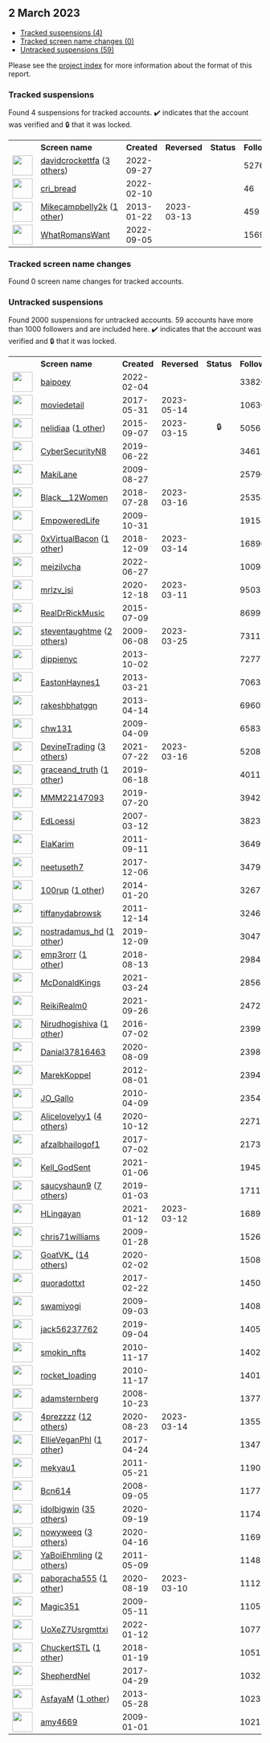 ##  2 March 2023

* [Tracked suspensions (4)](#tracked-suspensions)
* [Tracked screen name changes (0)](#tracked-screen-name-changes)
* [Untracked suspensions (59)](#untracked-suspensions)

Please see the [project index](https://github.com/travisbrown/twitter-watch) for more information about the format of this report.

### Tracked suspensions

Found 4 suspensions for tracked accounts.
  ✔️ indicates that the account was verified and 🔒 that it was locked.

<table>
    <tr>
        <th></th>
        <th align="left">Screen name</th>
        <th align="left">Created</th>
        <th align="left">Reversed</th>
        <th align="left">Status</th>
        <th align="left">Followers</th>
        <th align="left">Ranking</th></tr>
    </tr>
        <tr>
            <td><a href="https://twitter.com/intent/user?user_id=1574861133047304192">
                <img src="https://pbs.twimg.com/profile_images/1596136855665512453/OJ9c4jEL_normal.jpg" width="40px" height="40px" align="center"/></a>
            </td>
            <td>
                <a href="https://twitter.com/davidcrockettfa">davidcrockettfa</a>&nbsp;(<a href="https://api.memory.lol/v1/tw/id/1574861133047304192">3 others</a>)&nbsp;</td>
            <td>2022-09-27</td>
            <td></td>
            <td align="center"></td>
            <td>5276</td>
            <td>1991</td>
        </tr>
        <tr>
            <td><a href="https://twitter.com/intent/user?user_id=1491874374147842056">
                <img src="https://pbs.twimg.com/profile_images/1596185662855823360/7PN0dJnr_normal.jpg" width="40px" height="40px" align="center"/></a>
            </td>
            <td>
                <a href="https://twitter.com/cri_bread">cri_bread</a></td>
            <td>2022-02-10</td>
            <td></td>
            <td align="center"></td>
            <td>46</td>
            <td>25489</td>
        </tr>
        <tr>
            <td><a href="https://twitter.com/intent/user?user_id=1112939094">
                <img src="https://pbs.twimg.com/profile_images/927133163209482240/aPCR_n_8_normal.jpg" width="40px" height="40px" align="center"/></a>
            </td>
            <td>
                <a href="https://twitter.com/Mikecampbelly2k">Mikecampbelly2k</a>&nbsp;(<a href="https://api.memory.lol/v1/tw/id/1112939094">1 other</a>)&nbsp;</td>
            <td>2013-01-22</td>
            <td>2023-03-13</td>
            <td align="center"></td>
            <td>459</td>
            <td>52958</td>
        </tr>
        <tr>
            <td><a href="https://twitter.com/intent/user?user_id=1566654589692047360">
                <img src="https://pbs.twimg.com/profile_images/1566687749150629889/hslTu16L_normal.jpg" width="40px" height="40px" align="center"/></a>
            </td>
            <td>
                <a href="https://twitter.com/WhatRomansWant">WhatRomansWant</a></td>
            <td>2022-09-05</td>
            <td></td>
            <td align="center"></td>
            <td>1569</td>
            <td>63843</td>
        </tr></table>

### Tracked screen name changes

Found 0 screen name changes for tracked accounts.

### Untracked suspensions

Found 2000 suspensions for untracked accounts.
59 accounts have more than 1000 followers and are included here.
  ✔️ indicates that the account was verified and 🔒 that it was locked.

<table>
    <tr>
        <th></th>
        <th align="left">Screen name</th>
        <th align="left">Created</th>
        <th align="left">Reversed</th>
        <th align="left">Status</th>
        <th align="left">Followers</th>
    </tr>
        <tr>
            <td><a href="https://twitter.com/intent/user?user_id=1489493160363704320">
                <img src="https://pbs.twimg.com/profile_images/1518743866832465920/j9IAGrLz_normal.jpg" width="40px" height="40px" align="center"/></a>
            </td>
            <td>
                <a href="https://twitter.com/baipoey">baipoey</a></td>
            <td>2022-02-04</td>
            <td></td>
            <td align="center"></td>
            <td>338201</td>
        </tr>
        <tr>
            <td><a href="https://twitter.com/intent/user?user_id=869857665362440192">
                <img src="https://pbs.twimg.com/profile_images/886250028691365888/uWugtdQU_normal.jpg" width="40px" height="40px" align="center"/></a>
            </td>
            <td>
                <a href="https://twitter.com/moviedetail">moviedetail</a></td>
            <td>2017-05-31</td>
            <td>2023-05-14</td>
            <td align="center"></td>
            <td>106366</td>
        </tr>
        <tr>
            <td><a href="https://twitter.com/intent/user?user_id=3485405114">
                <img src="https://pbs.twimg.com/profile_images/1484342838490198017/0z4QmNnJ_normal.jpg" width="40px" height="40px" align="center"/></a>
            </td>
            <td>
                <a href="https://twitter.com/nelidiaa">nelidiaa</a>&nbsp;(<a href="https://api.memory.lol/v1/tw/id/3485405114">1 other</a>)&nbsp;</td>
            <td>2015-09-07</td>
            <td>2023-03-15</td>
            <td align="center">🔒</td>
            <td>50565</td>
        </tr>
        <tr>
            <td><a href="https://twitter.com/intent/user?user_id=1142424032794406912">
                <img src="https://pbs.twimg.com/profile_images/1197135188473475074/8svI-1EO_normal.jpg" width="40px" height="40px" align="center"/></a>
            </td>
            <td>
                <a href="https://twitter.com/CyberSecurityN8">CyberSecurityN8</a></td>
            <td>2019-06-22</td>
            <td></td>
            <td align="center"></td>
            <td>34617</td>
        </tr>
        <tr>
            <td><a href="https://twitter.com/intent/user?user_id=69352934">
                <img src="https://pbs.twimg.com/profile_images/913418635233812490/caCCy6uy_normal.jpg" width="40px" height="40px" align="center"/></a>
            </td>
            <td>
                <a href="https://twitter.com/MakiLane">MakiLane</a></td>
            <td>2009-08-27</td>
            <td></td>
            <td align="center"></td>
            <td>25796</td>
        </tr>
        <tr>
            <td><a href="https://twitter.com/intent/user?user_id=1023008820824616961">
                <img src="https://pbs.twimg.com/profile_images/1256435094807621632/46LVoHlg_normal.jpg" width="40px" height="40px" align="center"/></a>
            </td>
            <td>
                <a href="https://twitter.com/Black__12Women">Black__12Women</a></td>
            <td>2018-07-28</td>
            <td>2023-03-16</td>
            <td align="center"></td>
            <td>25358</td>
        </tr>
        <tr>
            <td><a href="https://twitter.com/intent/user?user_id=86572328">
                <img src="https://pbs.twimg.com/profile_images/2266719263/o7va5xtx0bfabnxoei1l_normal.jpeg" width="40px" height="40px" align="center"/></a>
            </td>
            <td>
                <a href="https://twitter.com/EmpoweredLife">EmpoweredLife</a></td>
            <td>2009-10-31</td>
            <td></td>
            <td align="center"></td>
            <td>19158</td>
        </tr>
        <tr>
            <td><a href="https://twitter.com/intent/user?user_id=1071633324068753408">
                <img src="https://pbs.twimg.com/profile_images/1515826663258750977/wbSw7TyP_normal.jpg" width="40px" height="40px" align="center"/></a>
            </td>
            <td>
                <a href="https://twitter.com/0xVirtualBacon">0xVirtualBacon</a>&nbsp;(<a href="https://api.memory.lol/v1/tw/id/1071633324068753408">1 other</a>)&nbsp;</td>
            <td>2018-12-09</td>
            <td>2023-03-14</td>
            <td align="center"></td>
            <td>16890</td>
        </tr>
        <tr>
            <td><a href="https://twitter.com/intent/user?user_id=1541273096300412929">
                <img src="https://pbs.twimg.com/profile_images/1586717293106851842/Bp1DUurZ_normal.jpg" width="40px" height="40px" align="center"/></a>
            </td>
            <td>
                <a href="https://twitter.com/meizilvcha">meizilvcha</a></td>
            <td>2022-06-27</td>
            <td></td>
            <td align="center"></td>
            <td>10098</td>
        </tr>
        <tr>
            <td><a href="https://twitter.com/intent/user?user_id=1339994989418467328">
                <img src="https://pbs.twimg.com/profile_images/1596525702249062401/tqiL04wF_normal.jpg" width="40px" height="40px" align="center"/></a>
            </td>
            <td>
                <a href="https://twitter.com/mrlzv_isi">mrlzv_isi</a></td>
            <td>2020-12-18</td>
            <td>2023-03-11</td>
            <td align="center"></td>
            <td>9503</td>
        </tr>
        <tr>
            <td><a href="https://twitter.com/intent/user?user_id=3367575345">
                <img src="https://pbs.twimg.com/profile_images/1198260659546402818/NaDMkMmE_normal.jpg" width="40px" height="40px" align="center"/></a>
            </td>
            <td>
                <a href="https://twitter.com/RealDrRickMusic">RealDrRickMusic</a></td>
            <td>2015-07-09</td>
            <td></td>
            <td align="center"></td>
            <td>8699</td>
        </tr>
        <tr>
            <td><a href="https://twitter.com/intent/user?user_id=45507484">
                <img src="https://pbs.twimg.com/profile_images/1577129453527891969/dDXT9km__normal.jpg" width="40px" height="40px" align="center"/></a>
            </td>
            <td>
                <a href="https://twitter.com/steventaughtme">steventaughtme</a>&nbsp;(<a href="https://api.memory.lol/v1/tw/id/45507484">2 others</a>)&nbsp;</td>
            <td>2009-06-08</td>
            <td>2023-03-25</td>
            <td align="center"></td>
            <td>7311</td>
        </tr>
        <tr>
            <td><a href="https://twitter.com/intent/user?user_id=1926866077">
                <img src="https://pbs.twimg.com/profile_images/1578198130054791168/e3Atb7sa_normal.jpg" width="40px" height="40px" align="center"/></a>
            </td>
            <td>
                <a href="https://twitter.com/dippienyc">dippienyc</a></td>
            <td>2013-10-02</td>
            <td></td>
            <td align="center"></td>
            <td>7277</td>
        </tr>
        <tr>
            <td><a href="https://twitter.com/intent/user?user_id=1285109263">
                <img src="https://pbs.twimg.com/profile_images/1549306550904573952/QGi744ul_normal.jpg" width="40px" height="40px" align="center"/></a>
            </td>
            <td>
                <a href="https://twitter.com/EastonHaynes1">EastonHaynes1</a></td>
            <td>2013-03-21</td>
            <td></td>
            <td align="center"></td>
            <td>7063</td>
        </tr>
        <tr>
            <td><a href="https://twitter.com/intent/user?user_id=1351091941">
                <img src="https://pbs.twimg.com/profile_images/1525184934310481920/5Posx0X9_normal.jpg" width="40px" height="40px" align="center"/></a>
            </td>
            <td>
                <a href="https://twitter.com/rakeshbhatggn">rakeshbhatggn</a></td>
            <td>2013-04-14</td>
            <td></td>
            <td align="center"></td>
            <td>6960</td>
        </tr>
        <tr>
            <td><a href="https://twitter.com/intent/user?user_id=30063657">
                <img src="https://pbs.twimg.com/profile_images/199508217/wu1_normal.jpg" width="40px" height="40px" align="center"/></a>
            </td>
            <td>
                <a href="https://twitter.com/chw131">chw131</a></td>
            <td>2009-04-09</td>
            <td></td>
            <td align="center"></td>
            <td>6583</td>
        </tr>
        <tr>
            <td><a href="https://twitter.com/intent/user?user_id=1418291434948546565">
                <img src="https://pbs.twimg.com/profile_images/1485701659556732928/ET8R70Eg_normal.jpg" width="40px" height="40px" align="center"/></a>
            </td>
            <td>
                <a href="https://twitter.com/DevineTrading">DevineTrading</a>&nbsp;(<a href="https://api.memory.lol/v1/tw/id/1418291434948546565">3 others</a>)&nbsp;</td>
            <td>2021-07-22</td>
            <td>2023-03-16</td>
            <td align="center"></td>
            <td>5208</td>
        </tr>
        <tr>
            <td><a href="https://twitter.com/intent/user?user_id=1141011459239043072">
                <img src="https://pbs.twimg.com/profile_images/1595866193335918592/oQT6XsNS_normal.jpg" width="40px" height="40px" align="center"/></a>
            </td>
            <td>
                <a href="https://twitter.com/graceand_truth">graceand_truth</a>&nbsp;(<a href="https://api.memory.lol/v1/tw/id/1141011459239043072">1 other</a>)&nbsp;</td>
            <td>2019-06-18</td>
            <td></td>
            <td align="center"></td>
            <td>4011</td>
        </tr>
        <tr>
            <td><a href="https://twitter.com/intent/user?user_id=1152559858765520896">
                <img src="https://pbs.twimg.com/profile_images/1372940838595133450/ATmY2Td0_normal.jpg" width="40px" height="40px" align="center"/></a>
            </td>
            <td>
                <a href="https://twitter.com/MMM22147093">MMM22147093</a></td>
            <td>2019-07-20</td>
            <td></td>
            <td align="center"></td>
            <td>3942</td>
        </tr>
        <tr>
            <td><a href="https://twitter.com/intent/user?user_id=987401">
                <img src="https://pbs.twimg.com/profile_images/839205984044122112/WwGtBrNs_normal.jpg" width="40px" height="40px" align="center"/></a>
            </td>
            <td>
                <a href="https://twitter.com/EdLoessi">EdLoessi</a></td>
            <td>2007-03-12</td>
            <td></td>
            <td align="center"></td>
            <td>3823</td>
        </tr>
        <tr>
            <td><a href="https://twitter.com/intent/user?user_id=371529841">
                <img src="https://pbs.twimg.com/profile_images/1295082663943036929/vmMFb5i5_normal.jpg" width="40px" height="40px" align="center"/></a>
            </td>
            <td>
                <a href="https://twitter.com/ElaKarim">ElaKarim</a></td>
            <td>2011-09-11</td>
            <td></td>
            <td align="center"></td>
            <td>3649</td>
        </tr>
        <tr>
            <td><a href="https://twitter.com/intent/user?user_id=938440215483445248">
                <img src="https://pbs.twimg.com/profile_images/1591056624248295425/IzwmhUjs_normal.jpg" width="40px" height="40px" align="center"/></a>
            </td>
            <td>
                <a href="https://twitter.com/neetuseth7">neetuseth7</a></td>
            <td>2017-12-06</td>
            <td></td>
            <td align="center"></td>
            <td>3479</td>
        </tr>
        <tr>
            <td><a href="https://twitter.com/intent/user?user_id=2301310993">
                <img src="https://pbs.twimg.com/profile_images/676376491639201792/ry9Ogtvw_normal.jpg" width="40px" height="40px" align="center"/></a>
            </td>
            <td>
                <a href="https://twitter.com/100rup">100rup</a>&nbsp;(<a href="https://api.memory.lol/v1/tw/id/2301310993">1 other</a>)&nbsp;</td>
            <td>2014-01-20</td>
            <td></td>
            <td align="center"></td>
            <td>3267</td>
        </tr>
        <tr>
            <td><a href="https://twitter.com/intent/user?user_id=437034072">
                <img src="https://pbs.twimg.com/profile_images/1207452467342061575/vkJDRAvb_normal.jpg" width="40px" height="40px" align="center"/></a>
            </td>
            <td>
                <a href="https://twitter.com/tiffanydabrowsk">tiffanydabrowsk</a></td>
            <td>2011-12-14</td>
            <td></td>
            <td align="center"></td>
            <td>3246</td>
        </tr>
        <tr>
            <td><a href="https://twitter.com/intent/user?user_id=1203993731248115714">
                <img src="https://pbs.twimg.com/profile_images/1241393587759259654/Lx-WXUxj_normal.jpg" width="40px" height="40px" align="center"/></a>
            </td>
            <td>
                <a href="https://twitter.com/nostradamus_hd">nostradamus_hd</a>&nbsp;(<a href="https://api.memory.lol/v1/tw/id/1203993731248115714">1 other</a>)&nbsp;</td>
            <td>2019-12-09</td>
            <td></td>
            <td align="center"></td>
            <td>3047</td>
        </tr>
        <tr>
            <td><a href="https://twitter.com/intent/user?user_id=1029010927201529857">
                <img src="https://pbs.twimg.com/profile_images/1565784591046148097/mtqGyjNR_normal.jpg" width="40px" height="40px" align="center"/></a>
            </td>
            <td>
                <a href="https://twitter.com/emp3rorr">emp3rorr</a>&nbsp;(<a href="https://api.memory.lol/v1/tw/id/1029010927201529857">1 other</a>)&nbsp;</td>
            <td>2018-08-13</td>
            <td></td>
            <td align="center"></td>
            <td>2984</td>
        </tr>
        <tr>
            <td><a href="https://twitter.com/intent/user?user_id=1374656095067770881">
                <img src="https://pbs.twimg.com/profile_images/1577396155100659712/xhvApUx5_normal.jpg" width="40px" height="40px" align="center"/></a>
            </td>
            <td>
                <a href="https://twitter.com/McDonaldKings">McDonaldKings</a></td>
            <td>2021-03-24</td>
            <td></td>
            <td align="center"></td>
            <td>2856</td>
        </tr>
        <tr>
            <td><a href="https://twitter.com/intent/user?user_id=1442093052420521994">
                <img src="https://pbs.twimg.com/profile_images/1585236462227935233/UNTZbuiP_normal.jpg" width="40px" height="40px" align="center"/></a>
            </td>
            <td>
                <a href="https://twitter.com/ReikiRealm0">ReikiRealm0</a></td>
            <td>2021-09-26</td>
            <td></td>
            <td align="center"></td>
            <td>2472</td>
        </tr>
        <tr>
            <td><a href="https://twitter.com/intent/user?user_id=749224850263142401">
                <img src="https://pbs.twimg.com/profile_images/1595438489604349953/rG8LL3uv_normal.jpg" width="40px" height="40px" align="center"/></a>
            </td>
            <td>
                <a href="https://twitter.com/Nirudhogishiva">Nirudhogishiva</a>&nbsp;(<a href="https://api.memory.lol/v1/tw/id/749224850263142401">1 other</a>)&nbsp;</td>
            <td>2016-07-02</td>
            <td></td>
            <td align="center"></td>
            <td>2399</td>
        </tr>
        <tr>
            <td><a href="https://twitter.com/intent/user?user_id=1292572418935009280">
                <img src="https://pbs.twimg.com/profile_images/1556010816343867397/nnt3o7pY_normal.jpg" width="40px" height="40px" align="center"/></a>
            </td>
            <td>
                <a href="https://twitter.com/Danial37816463">Danial37816463</a></td>
            <td>2020-08-09</td>
            <td></td>
            <td align="center"></td>
            <td>2398</td>
        </tr>
        <tr>
            <td><a href="https://twitter.com/intent/user?user_id=731431418">
                <img src="https://pbs.twimg.com/profile_images/1578806045413179393/cmekXzrM_normal.jpg" width="40px" height="40px" align="center"/></a>
            </td>
            <td>
                <a href="https://twitter.com/MarekKoppel">MarekKoppel</a></td>
            <td>2012-08-01</td>
            <td></td>
            <td align="center"></td>
            <td>2394</td>
        </tr>
        <tr>
            <td><a href="https://twitter.com/intent/user?user_id=131253841">
                <img src="https://pbs.twimg.com/profile_images/1357765072051961859/07fcgiXP_normal.jpg" width="40px" height="40px" align="center"/></a>
            </td>
            <td>
                <a href="https://twitter.com/JO_Gallo">JO_Gallo</a></td>
            <td>2010-04-09</td>
            <td></td>
            <td align="center"></td>
            <td>2354</td>
        </tr>
        <tr>
            <td><a href="https://twitter.com/intent/user?user_id=1315660382548226048">
                <img src="https://pbs.twimg.com/profile_images/1545404014371770368/Df-h3gAE_normal.jpg" width="40px" height="40px" align="center"/></a>
            </td>
            <td>
                <a href="https://twitter.com/Alicelovelyy1">Alicelovelyy1</a>&nbsp;(<a href="https://api.memory.lol/v1/tw/id/1315660382548226048">4 others</a>)&nbsp;</td>
            <td>2020-10-12</td>
            <td></td>
            <td align="center"></td>
            <td>2271</td>
        </tr>
        <tr>
            <td><a href="https://twitter.com/intent/user?user_id=881394661318963204">
                <img src="https://pbs.twimg.com/profile_images/1400051779555966976/Npe615fR_normal.jpg" width="40px" height="40px" align="center"/></a>
            </td>
            <td>
                <a href="https://twitter.com/afzalbhailogof1">afzalbhailogof1</a></td>
            <td>2017-07-02</td>
            <td></td>
            <td align="center"></td>
            <td>2173</td>
        </tr>
        <tr>
            <td><a href="https://twitter.com/intent/user?user_id=1346707645294653441">
                <img src="https://pbs.twimg.com/profile_images/1579055906335211520/tAaBpj1d_normal.jpg" width="40px" height="40px" align="center"/></a>
            </td>
            <td>
                <a href="https://twitter.com/Kell_GodSent">Kell_GodSent</a></td>
            <td>2021-01-06</td>
            <td></td>
            <td align="center"></td>
            <td>1945</td>
        </tr>
        <tr>
            <td><a href="https://twitter.com/intent/user?user_id=1080893494506520577">
                <img src="https://pbs.twimg.com/profile_images/1514372789062488074/bLnh_XIP_normal.jpg" width="40px" height="40px" align="center"/></a>
            </td>
            <td>
                <a href="https://twitter.com/saucyshaun9">saucyshaun9</a>&nbsp;(<a href="https://api.memory.lol/v1/tw/id/1080893494506520577">7 others</a>)&nbsp;</td>
            <td>2019-01-03</td>
            <td></td>
            <td align="center"></td>
            <td>1711</td>
        </tr>
        <tr>
            <td><a href="https://twitter.com/intent/user?user_id=1348820163877949440">
                <img src="https://pbs.twimg.com/profile_images/1588179969574068225/atBUCMY5_normal.jpg" width="40px" height="40px" align="center"/></a>
            </td>
            <td>
                <a href="https://twitter.com/HLingayan">HLingayan</a></td>
            <td>2021-01-12</td>
            <td>2023-03-12</td>
            <td align="center"></td>
            <td>1689</td>
        </tr>
        <tr>
            <td><a href="https://twitter.com/intent/user?user_id=19627270">
                <img src="https://pbs.twimg.com/profile_images/1270809272129974273/nNmlTVjj_normal.jpg" width="40px" height="40px" align="center"/></a>
            </td>
            <td>
                <a href="https://twitter.com/chris71williams">chris71williams</a></td>
            <td>2009-01-28</td>
            <td></td>
            <td align="center"></td>
            <td>1526</td>
        </tr>
        <tr>
            <td><a href="https://twitter.com/intent/user?user_id=1223919765875347457">
                <img src="https://pbs.twimg.com/profile_images/1590663874021560320/mBBpJmp9_normal.jpg" width="40px" height="40px" align="center"/></a>
            </td>
            <td>
                <a href="https://twitter.com/GoatVK_">GoatVK_</a>&nbsp;(<a href="https://api.memory.lol/v1/tw/id/1223919765875347457">14 others</a>)&nbsp;</td>
            <td>2020-02-02</td>
            <td></td>
            <td align="center"></td>
            <td>1508</td>
        </tr>
        <tr>
            <td><a href="https://twitter.com/intent/user?user_id=834265575249555460">
                <img src="https://pbs.twimg.com/profile_images/834270659186397185/tjPvhXL5_normal.jpg" width="40px" height="40px" align="center"/></a>
            </td>
            <td>
                <a href="https://twitter.com/quoradottxt">quoradottxt</a></td>
            <td>2017-02-22</td>
            <td></td>
            <td align="center"></td>
            <td>1450</td>
        </tr>
        <tr>
            <td><a href="https://twitter.com/intent/user?user_id=71128314">
                <img src="https://pbs.twimg.com/profile_images/402987350/twitteryogipic2_normal.jpg" width="40px" height="40px" align="center"/></a>
            </td>
            <td>
                <a href="https://twitter.com/swamiyogi">swamiyogi</a></td>
            <td>2009-09-03</td>
            <td></td>
            <td align="center"></td>
            <td>1408</td>
        </tr>
        <tr>
            <td><a href="https://twitter.com/intent/user?user_id=1169358919120183297">
                <img src="https://abs.twimg.com/sticky/default_profile_images/default_profile_normal.png" width="40px" height="40px" align="center"/></a>
            </td>
            <td>
                <a href="https://twitter.com/jack56237762">jack56237762</a></td>
            <td>2019-09-04</td>
            <td></td>
            <td align="center"></td>
            <td>1405</td>
        </tr>
        <tr>
            <td><a href="https://twitter.com/intent/user?user_id=216693479">
                <img src="https://pbs.twimg.com/profile_images/1560513661386588160/wzAUKkP4_normal.jpg" width="40px" height="40px" align="center"/></a>
            </td>
            <td>
                <a href="https://twitter.com/smokin_nfts">smokin_nfts</a></td>
            <td>2010-11-17</td>
            <td></td>
            <td align="center"></td>
            <td>1402</td>
        </tr>
        <tr>
            <td><a href="https://twitter.com/intent/user?user_id=216688170">
                <img src="https://pbs.twimg.com/profile_images/1567930780860416004/Qw1DfaFJ_normal.jpg" width="40px" height="40px" align="center"/></a>
            </td>
            <td>
                <a href="https://twitter.com/rocket_loading">rocket_loading</a></td>
            <td>2010-11-17</td>
            <td></td>
            <td align="center"></td>
            <td>1401</td>
        </tr>
        <tr>
            <td><a href="https://twitter.com/intent/user?user_id=16938471">
                <img src="https://pbs.twimg.com/profile_images/121911630/adam-a_normal.jpg" width="40px" height="40px" align="center"/></a>
            </td>
            <td>
                <a href="https://twitter.com/adamsternberg">adamsternberg</a></td>
            <td>2008-10-23</td>
            <td></td>
            <td align="center"></td>
            <td>1377</td>
        </tr>
        <tr>
            <td><a href="https://twitter.com/intent/user?user_id=1297550322953584641">
                <img src="https://pbs.twimg.com/profile_images/1566927022370217986/9voAfeES_normal.jpg" width="40px" height="40px" align="center"/></a>
            </td>
            <td>
                <a href="https://twitter.com/4prezzzz">4prezzzz</a>&nbsp;(<a href="https://api.memory.lol/v1/tw/id/1297550322953584641">12 others</a>)&nbsp;</td>
            <td>2020-08-23</td>
            <td>2023-03-14</td>
            <td align="center"></td>
            <td>1355</td>
        </tr>
        <tr>
            <td><a href="https://twitter.com/intent/user?user_id=856296726973513728">
                <img src="https://pbs.twimg.com/profile_images/1158769212908822528/k1MbJpAw_normal.jpg" width="40px" height="40px" align="center"/></a>
            </td>
            <td>
                <a href="https://twitter.com/EllieVeganPhl">EllieVeganPhl</a>&nbsp;(<a href="https://api.memory.lol/v1/tw/id/856296726973513728">1 other</a>)&nbsp;</td>
            <td>2017-04-24</td>
            <td></td>
            <td align="center"></td>
            <td>1347</td>
        </tr>
        <tr>
            <td><a href="https://twitter.com/intent/user?user_id=302892981">
                <img src="https://pbs.twimg.com/profile_images/1487316523035340801/fh-TRLn3_normal.jpg" width="40px" height="40px" align="center"/></a>
            </td>
            <td>
                <a href="https://twitter.com/mekyau1">mekyau1</a></td>
            <td>2011-05-21</td>
            <td></td>
            <td align="center"></td>
            <td>1190</td>
        </tr>
        <tr>
            <td><a href="https://twitter.com/intent/user?user_id=16144920">
                <img src="https://pbs.twimg.com/profile_images/1597574203854753792/qsm2QbH6_normal.jpg" width="40px" height="40px" align="center"/></a>
            </td>
            <td>
                <a href="https://twitter.com/Bcn614">Bcn614</a></td>
            <td>2008-09-05</td>
            <td></td>
            <td align="center"></td>
            <td>1177</td>
        </tr>
        <tr>
            <td><a href="https://twitter.com/intent/user?user_id=1307209490811424768">
                <img src="https://pbs.twimg.com/profile_images/1536630855623319552/mb_dQ5Ol_normal.jpg" width="40px" height="40px" align="center"/></a>
            </td>
            <td>
                <a href="https://twitter.com/idolbigwin">idolbigwin</a>&nbsp;(<a href="https://api.memory.lol/v1/tw/id/1307209490811424768">35 others</a>)&nbsp;</td>
            <td>2020-09-19</td>
            <td></td>
            <td align="center"></td>
            <td>1174</td>
        </tr>
        <tr>
            <td><a href="https://twitter.com/intent/user?user_id=1250733417395826688">
                <img src="https://pbs.twimg.com/profile_images/1536013662699257858/GA7f62oR_normal.jpg" width="40px" height="40px" align="center"/></a>
            </td>
            <td>
                <a href="https://twitter.com/nowyweeq">nowyweeq</a>&nbsp;(<a href="https://api.memory.lol/v1/tw/id/1250733417395826688">3 others</a>)&nbsp;</td>
            <td>2020-04-16</td>
            <td></td>
            <td align="center"></td>
            <td>1169</td>
        </tr>
        <tr>
            <td><a href="https://twitter.com/intent/user?user_id=295766972">
                <img src="https://pbs.twimg.com/profile_images/1592153951389917184/oUN6WfKR_normal.jpg" width="40px" height="40px" align="center"/></a>
            </td>
            <td>
                <a href="https://twitter.com/YaBoiEhmling">YaBoiEhmling</a>&nbsp;(<a href="https://api.memory.lol/v1/tw/id/295766972">2 others</a>)&nbsp;</td>
            <td>2011-05-09</td>
            <td></td>
            <td align="center"></td>
            <td>1148</td>
        </tr>
        <tr>
            <td><a href="https://twitter.com/intent/user?user_id=1296001825435299846">
                <img src="https://pbs.twimg.com/profile_images/1570662736102846472/bOc-dDGb_normal.jpg" width="40px" height="40px" align="center"/></a>
            </td>
            <td>
                <a href="https://twitter.com/paboracha555">paboracha555</a>&nbsp;(<a href="https://api.memory.lol/v1/tw/id/1296001825435299846">1 other</a>)&nbsp;</td>
            <td>2020-08-19</td>
            <td>2023-03-10</td>
            <td align="center"></td>
            <td>1112</td>
        </tr>
        <tr>
            <td><a href="https://twitter.com/intent/user?user_id=39266201">
                <img src="https://pbs.twimg.com/profile_images/1298825337229451265/M2BSHpJr_normal.jpg" width="40px" height="40px" align="center"/></a>
            </td>
            <td>
                <a href="https://twitter.com/Magic351">Magic351</a></td>
            <td>2009-05-11</td>
            <td></td>
            <td align="center"></td>
            <td>1105</td>
        </tr>
        <tr>
            <td><a href="https://twitter.com/intent/user?user_id=1481171762582855683">
                <img src="https://pbs.twimg.com/profile_images/1587010337760501761/TkEYuVTH_normal.jpg" width="40px" height="40px" align="center"/></a>
            </td>
            <td>
                <a href="https://twitter.com/UoXeZ7Usrgmttxi">UoXeZ7Usrgmttxi</a></td>
            <td>2022-01-12</td>
            <td></td>
            <td align="center"></td>
            <td>1077</td>
        </tr>
        <tr>
            <td><a href="https://twitter.com/intent/user?user_id=954461500390985728">
                <img src="https://pbs.twimg.com/profile_images/1591061903354101762/ajTIQjoa_normal.jpg" width="40px" height="40px" align="center"/></a>
            </td>
            <td>
                <a href="https://twitter.com/ChuckertSTL">ChuckertSTL</a>&nbsp;(<a href="https://api.memory.lol/v1/tw/id/954461500390985728">1 other</a>)&nbsp;</td>
            <td>2018-01-19</td>
            <td></td>
            <td align="center"></td>
            <td>1051</td>
        </tr>
        <tr>
            <td><a href="https://twitter.com/intent/user?user_id=858340004531187713">
                <img src="https://pbs.twimg.com/profile_images/1512802336372056067/nogLOg-y_normal.jpg" width="40px" height="40px" align="center"/></a>
            </td>
            <td>
                <a href="https://twitter.com/ShepherdNel">ShepherdNel</a></td>
            <td>2017-04-29</td>
            <td></td>
            <td align="center"></td>
            <td>1032</td>
        </tr>
        <tr>
            <td><a href="https://twitter.com/intent/user?user_id=1464464227">
                <img src="https://pbs.twimg.com/profile_images/1535940879495876608/diAbravI_normal.jpg" width="40px" height="40px" align="center"/></a>
            </td>
            <td>
                <a href="https://twitter.com/AsfayaM">AsfayaM</a>&nbsp;(<a href="https://api.memory.lol/v1/tw/id/1464464227">1 other</a>)&nbsp;</td>
            <td>2013-05-28</td>
            <td></td>
            <td align="center"></td>
            <td>1023</td>
        </tr>
        <tr>
            <td><a href="https://twitter.com/intent/user?user_id=18528603">
                <img src="https://pbs.twimg.com/profile_images/1498433602572410881/RgevnV0n_normal.jpg" width="40px" height="40px" align="center"/></a>
            </td>
            <td>
                <a href="https://twitter.com/amy4669">amy4669</a></td>
            <td>2009-01-01</td>
            <td></td>
            <td align="center"></td>
            <td>1021</td>
        </tr></table>
